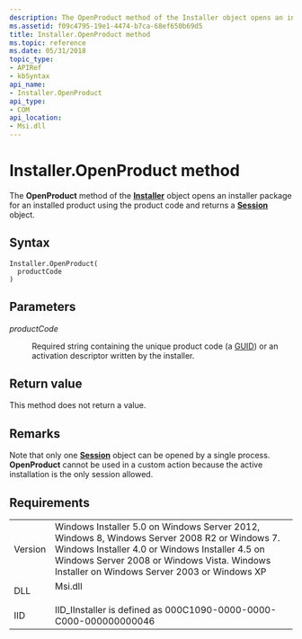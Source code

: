 ```yaml
---
description: The OpenProduct method of the Installer object opens an installer package for an installed product using the product code and returns a Session object.
ms.assetid: f09c4795-19e1-4474-b7ca-68ef650b69d5
title: Installer.OpenProduct method
ms.topic: reference
ms.date: 05/31/2018
topic_type: 
- APIRef
- kbSyntax
api_name: 
- Installer.OpenProduct
api_type: 
- COM
api_location: 
- Msi.dll
---
```


# Installer.OpenProduct method

The **OpenProduct** method of the [**Installer**](installer-object.md) object opens an installer package for an installed product using the product code and returns a [**Session**](session-object.md) object.

## Syntax


```JScript
Installer.OpenProduct(
  productCode
)
```



## Parameters

<dl> <dt>

*productCode* 
</dt> <dd>

Required string containing the unique product code (a [GUID](guid.md)) or an activation descriptor written by the installer.

</dd> </dl>

## Return value

This method does not return a value.

## Remarks

Note that only one [**Session**](session-object.md) object can be opened by a single process. **OpenProduct** cannot be used in a custom action because the active installation is the only session allowed.

## Requirements



|                    |                                                                                                                                                                                                                                                         |
|--------------------|---------------------------------------------------------------------------------------------------------------------------------------------------------------------------------------------------------------------------------------------------------|
| Version<br/> | Windows Installer 5.0 on Windows Server 2012, Windows 8, Windows Server 2008 R2 or Windows 7. Windows Installer 4.0 or Windows Installer 4.5 on Windows Server 2008 or Windows Vista. Windows Installer on Windows Server 2003 or Windows XP<br/> |
| DLL<br/>     | <dl> <dt>Msi.dll</dt> </dl>                                                                                                                                                                      |
| IID<br/>     | IID\_IInstaller is defined as 000C1090-0000-0000-C000-000000000046<br/>                                                                                                                                                                           |



 

 




